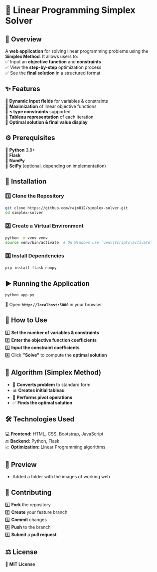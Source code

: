 # 🚀 Linear Programming Simplex Solver  

## 📌 Overview  
A **web application** for solving linear programming problems using the **Simplex Method**. It allows users to:  
✅ Input an **objective function** and **constraints**  
✅ View the **step-by-step** optimization process  
✅ See the **final solution** in a structured format  

## ✨ Features  
🔹 **Dynamic input fields** for variables & constraints  
🔹 **Maximization** of linear objective functions  
🔹 **≤ type constraints** supported  
🔹 **Tableau representation** of each iteration  
🔹 **Optimal solution & final value display**  

## ⚙️ Prerequisites  
🔧 **Python** 3.8+  
🔧 **Flask**  
🔧 **NumPy**  
🔧 **SciPy** (optional, depending on implementation)  

## 🚀 Installation  

### 1️⃣ Clone the Repository  
```bash
git clone https://github.com/rajm012/simplex-solver.git
cd simplex-solver
```

### 2️⃣ Create a Virtual Environment  
```bash
python -m venv venv
source venv/bin/activate  # On Windows use `venv\Scripts\activate`
```

### 3️⃣ Install Dependencies  
```bash
pip install flask numpy
```

## ▶️ Running the Application  
```bash
python app.py
```
🔗 Open **`http://localhost:5000`** in your browser  

## 🎯 How to Use  
1️⃣ **Set the number of variables & constraints**  
2️⃣ **Enter the objective function coefficients**  
3️⃣ **Input the constraint coefficients**  
4️⃣ Click **"Solve"** to compute the **optimal solution**  

## 🧠 Algorithm (Simplex Method)  
- 🔄 **Converts problem** to standard form  
- 📊 **Creates initial tableau**  
- 🔁 **Performs pivot operations**  
- ✅ **Finds the optimal solution**  

## 🛠️ Technologies Used  
💻 **Frontend:** HTML, CSS, Bootstrap, JavaScript  
🔙 **Backend:** Python, Flask  
📈 **Optimization:** Linear Programming algorithms  

## 🤩 Preview
- Added a folder with the images of working web

## 🤝 Contributing  
1️⃣ **Fork** the repository  
2️⃣ **Create** your feature branch  
3️⃣ **Commit** changes  
4️⃣ **Push** to the branch  
5️⃣ **Submit** a **pull request**  

## ⚖️ License  
📜 **MIT License**  
